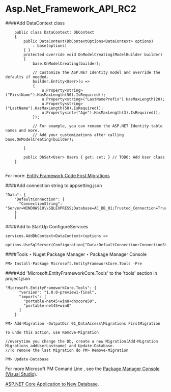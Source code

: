 # Asp.Net_Framework_API_RC2

####Add DataContext class
```
    public class DataContext: DbContext
    {
        public DataContext(DbContextOptions<DataContext> options)
            : base(options)
        { }
        protected override void OnModelCreating(ModelBuilder builder)
        {
            base.OnModelCreating(builder);
            
            // Customize the ASP.NET Identity model and override the defaults if needed.
            builder.Entity<User>(u =>
            {
                u.Property<string>("FirstName").HasMaxLength(50).IsRequired();
                u.Property<string>("LastNamePrefix").HasMaxLength(20);
                u.Property<string>("LastName").HasMaxLength(50).IsRequired();
                u.Property<int>("Age").HasMaxLength(3).IsRequired();
            });
            
            // For example, you can rename the ASP.NET Identity table names and more.
            // Add your customizations after calling base.OnModelCreating(builder);
            
        }

        public DbSet<User> Users { get; set; } // TODO: Add User class
    }
    
```
For more: [Entity Framework Code First Migrations](http://developer.telerik.com/featured/entity-framework-code-first-migrations/)

####Add connection string to appsetting.json
```
"Data": {
    "DefaultConnection": {
      "ConnectionString": "Server=WINDOWS10\\SQLEXPRESS;Database=AC_DB_01;Trusted_Connection=True;MultipleActiveResultSets=true;"
    }
    }
```
####Add to StartUp ConfigureServices
```
services.AddDbContext<DataContext>(options =>
            options.UseSqlServer(Configuration["Data:DefaultConnection:ConnectionString"]));
```

####Tools ‣ Nuget Package Manager ‣ Package Manager Console
```
PM> Install-Package Microsoft.EntityFrameworkCore.Tools -Pre
```
####Add 'Microsoft.EntityFrameworkCore.Tools' to the 'tools' section in project.json
```
"Microsoft.EntityFrameworkCore.Tools": {
      "version": "1.0.0-preview1-final",
      "imports": [
        "portable-net45+win8+dnxcore50",
        "portable-net45+win8"
      ]
    }
```
```
PM> Add-Migration -OutputDir 01_DataAccess\Migrations FirstMigration

To undo this action, use Remove-Migration

//everytime you change the Db, create a new Migration(Add-Migration Migrations_addUserLastname) and Update-Database.
//To remove the last Migration do PM> Remove-Migration
```
```
PM> Update-Database
```

For more Microsoft PM Comand Line , see the [Package Manager Console (Visual Studio)](https://docs.efproject.net/en/latest/cli/powershell.html). 

[ASP.NET Core Application to New Database](https://docs.efproject.net/en/latest/platforms/aspnetcore/new-db.html).


